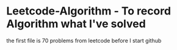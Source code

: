 # Leetcode-Algorithm - To record Algorithm what I've solved
the first file is 70 problems from leetcode before I start github
